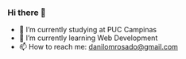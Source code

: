 ### Hi there 👋
- 🔭 I’m currently studying at PUC Campinas
- 🌱 I’m currently learning Web Development
- 📫 How to reach me: danilomrosado@gmail.com
